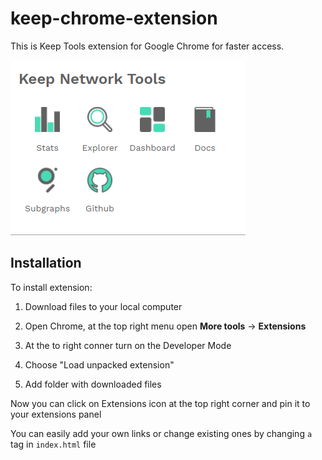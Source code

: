 # keep-chrome-extension

This is Keep Tools extension for Google Chrome for faster access.

![img](images/screenshot2.png)

## Installation

To install extension: 

1. Download files to your local computer

2. Open Chrome, at the top right menu open **More tools** -> **Extensions**

3. At the to right conner turn on the Developer Mode

4. Choose "Load unpacked extension"

5. Add folder with downloaded files

Now you can click on Extensions icon at the top right corner and pin it to your extensions panel

You can easily add your own links or change existing ones by changing `a` tag in `index.html` file